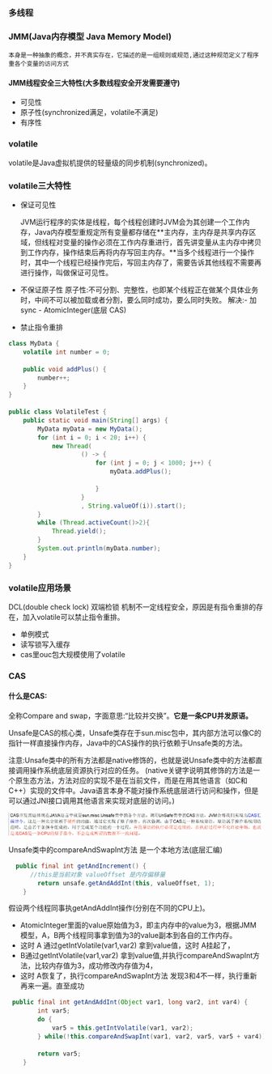 ### 多线程 
### JMM(Java内存模型 Java Memory Model)

    本身是一种抽象的概念，并不真实存在，它描述的是一组规则或规范,通过这种规范定义了程序重各个变量的访问方式 
#### JMM线程安全三大特性(大多数线程安全开发需要遵守)

- 可见性
- 原子性(synchronized满足，volatile不满足)
- 有序性

### volatile

volatile是Java虚拟机提供的轻量级的同步机制(synchronized)。

### volatile三大特性
- 保证可见性

    JVM运行程序的实体是线程，每个线程创建时JVM会为其创建一个工作内存，Java内存模型重规定所有变量都存储在**主内存，主内存是共享内存区域，但线程对变量的操作必须在工作内存重进行，首先讲变量从主内存中拷贝到工作内存，操作结束后再将内存写回主内存。**当多个线程进行一个操作时，其中一个线程已经操作完后，写回主内存了，需要告诉其他线程不需要再进行操作，叫做保证可见性。
- 不保证原子性
    原子性:不可分割、完整性，也即某个线程正在做某个具体业务时，中间不可以被加载或者分割，要么同时成功，要么同时失败。
    解决:- 加sync
        - AtomicInteger(底层 CAS)
- 禁止指令重排

```java
class MyData {
    volatile int number = 0;

    public void addPlus() {
        number++;
    }
}

public class VolatileTest {
    public static void main(String[] args) {
        MyData myData = new MyData();
        for (int i = 0; i < 20; i++) {
            new Thread(
                    () -> {
                        for (int j = 0; j < 1000; j++) {
                            myData.addPlus();

                        }
                    }
                    , String.valueOf(i)).start();
        }
        while (Thread.activeCount()>2){
            Thread.yield();
        }
        System.out.println(myData.number);
    }
}
```


### volatile应用场景

DCL(double check lock) 双端检锁 机制不一定线程安全，原因是有指令重排的存在，加入volatile可以禁止指令重排。

- 单例模式
- 读写锁写入缓存
- cas里ouc包大规模使用了volatile



### CAS

#### 什么是CAS:

全称Compare and swap，字面意思:“比较并交换”。**它是一条CPU并发原语。**

Unsafe是CAS的核心类，Unsafe类存在于sun.misc包中，其内部方法可以像C的指针一样直接操作内存，Java中的CAS操作的执行依赖于Unsafe类的方法。

注意:Unsafe类中的所有方法都是native修饰的，也就是说Unsafe类中的方法都直接调用操作系统底层资源执行对应的任务。
(native关键字说明其修饰的方法是一个原生态方法，方法对应的实现不是在当前文件，而是在用其他语言（如C和C++）实现的文件中。Java语言本身不能对操作系统底层进行访问和操作，但是可以通过JNI接口调用其他语言来实现对底层的访问。)

![](/img/java/CAS.png)

Unsafe类中的compareAndSwapInt方法 是一个本地方法(底层汇编)

```java
  public final int getAndIncrement() {
      //this是当前对象 valueOffset 是内存偏移量
        return unsafe.getAndAddInt(this, valueOffset, 1);
    }

```
假设两个线程同事执getAndAddInt操作(分别在不同的CPU上)。

- AtomicInteger里面的value原始值为3，即主内存中的value为3，根据JMM 模型，A，B两个线程同事拿到值为3的value副本到各自的工作内存。
- 这时 A 通过getIntVolatile(var1,var2) 拿到value值，这时 A挂起了，
- B通过getIntVolatile(var1,var2) 拿到value值,并执行compareAndSwapInt方法，比较内存值为3，成功修改内存值为4，
- 这时 A恢复了，执行compareAndSwapInt方法 发现3和4不一样，执行重新再来一遍。直至成功
  
```java
 public final int getAndAddInt(Object var1, long var2, int var4) {
        int var5;
        do {
            var5 = this.getIntVolatile(var1, var2);
        } while(!this.compareAndSwapInt(var1, var2, var5, var5 + var4));

        return var5;
    }
````


